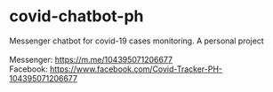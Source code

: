 # covid-chatbot-ph
Messenger chatbot for covid-19 cases monitoring. A personal project<br><br>
Messenger: https://m.me/104395071206677<br>
Facebook: https://www.facebook.com/Covid-Tracker-PH-104395071206677
